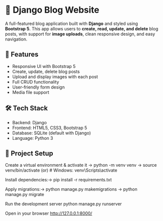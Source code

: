 # 📝 Django Blog Website

A full-featured blog application built with **Django** and styled using **Bootstrap 5**. This app allows users to **create, read, update, and delete** blog posts, with support for **image uploads**, clean responsive design, and easy navigation.

## 🚀 Features

- Responsive UI with Bootstrap 5
- Create, update, delete blog posts
- Upload and display images with each post
- Full CRUD functionality
- User-friendly form design
- Media file support

## 🛠 Tech Stack

- Backend: Django
- Frontend: HTML5, CSS3, Bootstrap 5
- Database: SQLite (default with Django)
- Language: Python 3

## 📁 Project Setup
Create a virtual environment & activate it ->
python -m venv venv ->
source venv/bin/activate (or)  # Windows: venv\Scripts\activate

Install dependencies:->
pip install -r requirements.txt

Apply migrations:->
python manage.py makemigrations ->
python manage.py migrate

Run the development server
python manage.py runserver

Open in your browser
http://127.0.0.1:8000/
